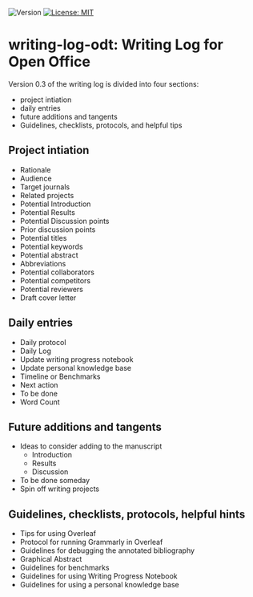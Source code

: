 ![Version](https://img.shields.io/static/v1?label=writing-log-odt&message=0.3&color=brightcolor)
[![License: MIT](https://img.shields.io/badge/License-MIT-blue.svg)](https://opensource.org/licenses/MIT)


# writing-log-odt: Writing Log for Open Office

Version 0.3 of the writing log is divided into four sections: 

- project intiation
- daily entries
- future additions and tangents
- Guidelines, checklists, protocols, and helpful tips

## Project intiation

- Rationale
- Audience
- Target journals
- Related projects
- Potential Introduction
- Potential Results
- Potential Discussion points
- Prior discussion points
- Potential titles
- Potential keywords
- Potential abstract
- Abbreviations
- Potential collaborators
- Potential competitors
- Potential reviewers
- Draft cover letter


## Daily entries

- Daily protocol
- Daily Log
- Update writing progress notebook
- Update personal knowledge base
- Timeline or Benchmarks
- Next action
- To be done
- Word Count


## Future additions and tangents

- Ideas to consider adding to the manuscript
  + Introduction
  + Results
  + Discussion
- To be done someday
- Spin off writing projects


## Guidelines, checklists, protocols, helpful hints
 
- Tips for using Overleaf
- Protocol for running Grammarly in Overleaf
- Guidelines for debugging the annotated bibliography
- Graphical Abstract
- Guidelines for benchmarks
- Guidelines for using Writing Progress Notebook
- Guidelines for using a personal knowledge base
